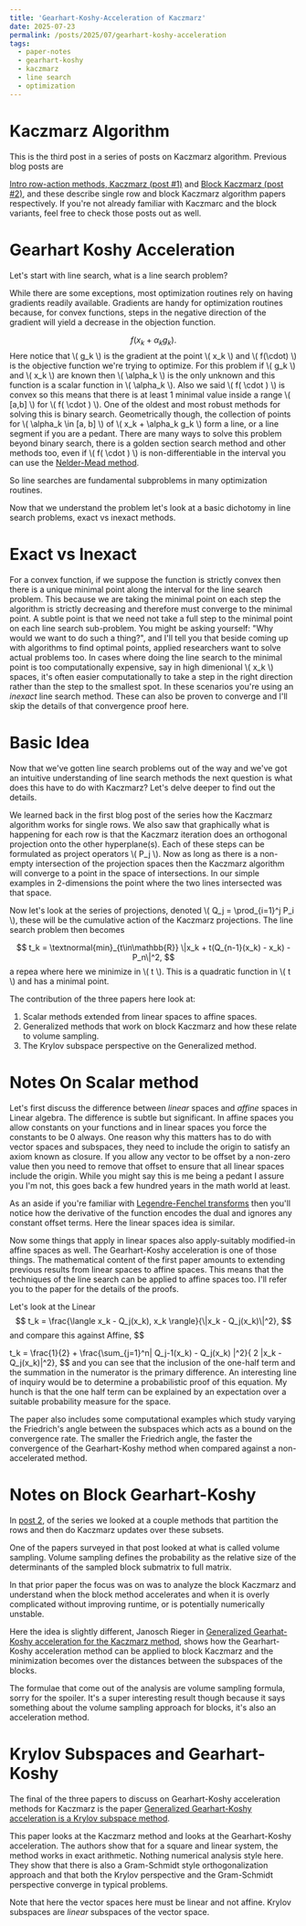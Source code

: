 ```yaml
---
title: 'Gearhart-Koshy-Acceleration of Kaczmarz'
date: 2025-07-23
permalink: /posts/2025/07/gearhart-koshy-acceleration
tags:
  - paper-notes
  - gearhart-koshy
  - kaczmarz
  - line search
  - optimization
---
```


# Kaczmarz Algorithm

This is the third post in a series of posts on Kaczmarz algorithm.
Previous blog posts are

<a href="https://rlucas7.github.io/posts/2025/07/Kaczmarz-row-actions" aria-label="Click here to read the first post, focusing on kaczmarz">Intro row-action methods, Kaczmarz (post #1)</a>
and
<a href="https://rlucas7.github.io/posts/2025/07/block-kaczmarz" aria-label="Click here to read the second post, focusing on block kaczmarz">Block Kaczmarz (post #2)</a>,
and these describe single row and block Kaczmarz algorithm papers respectively.
If you're not already familiar with Kaczmarc and the block variants, feel free to check those posts out as well.

# Gearhart Koshy Acceleration

Let's start with line search, what is a line search problem?

While there are some exceptions, most optimization routines rely on having gradients readily available.
Gradients are handy for optimization routines because, for convex functions, steps in the negative direction of the gradient
will yield a decrease in the objection function.

$$
f(x_k + \alpha_k g_k).
$$
Here notice that \\( g_k \\) is the gradient at the point \\( x_k \\) and \\( f(\cdot) \\) is the objective function we're trying
to optimize. For this problem if \\( g_k \\) and \\( x_k \\) are known then \\( \alpha_k \\) is the only unknown and this function
is a scalar function in \\( \alpha_k \\). Also we said \\( f( \cdot ) \\) is convex so this means that there is at least 1 minimal
value inside a range \\( [a,b] \\) for \\( f( \cdot ) \\). One of the oldest and most robust methods for solving this is binary search.
Geometrically though, the collection of points for \\( \alpha_k \in [a, b] \\)  of \\( x_k + \alpha_k g_k \\) form a line, or a line segment
if you are a pedant. There are many ways to solve this problem beyond binary search, there is a golden section search method and
other methods too, even if \\( f( \cdot ) \\) is non-differentiable in the interval you can use the
<a href="https://en.wikipedia.org/wiki/Nelder%E2%80%93Mead_method" aria-label="Click through to read the wikipedia page for the Nelder-Mead method">Nelder-Mead method</a>.

So line searches are fundamental subproblems in many optimization routines.

Now that we understand the problem let's look at a basic dichotomy in line search problems, exact vs inexact methods.

# Exact vs Inexact

For a convex function, if we suppose the function is strictly convex then there is a unique minimal point along the interval for the line search problem.
This because we are taking the minimal point on each step the algorithm is strictly decreasing and therefore must converge to the minimal point.
A subtle point is that we need not take a full step to the minimal point on each line search sub-problem.
You might be asking yourself:
"Why would we want to do such a thing?", and I'll tell you that beside coming up with algorithms to find optimal points, applied researchers want to solve actual problems too.
In cases where doing the line search to the minimal point is too computationally expensive, say in high dimenional \\( x_k \\) spaces, it's often easier computationally to
take a step in the right direction rather than the step to the smallest spot. In these scenarios you're using an *inexact* line search method.
These can also be proven to converge and I'll skip the details of that convergence proof here.

# Basic Idea

Now that we've gotten line search problems out of the way and we've got an intuitive understanding of line search methods the next question is what does this
have to do with Kaczmarz? Let's delve deeper to find out the details.

We learned back in the first blog post of the series how the Kaczmarz algorithm works for single rows.
We also saw that graphically what is happening for each row is that the Kaczmarz iteration does an orthogonal projection onto the other hyperplane(s).
Each of these steps can be formulated as project operators \\( P_j \\).
Now as long as there is a non-empty intersection of the projection spaces then the Kaczmarz algorithm will converge to a point in the space of intersections.
In our simple examples in 2-dimensions the point where the two lines intersected was that space.

Now let's look at the series of projections, denoted \\( Q_j = \prod_{i=1}^j P_i \\), these will be the cumulative action of the Kaczmarz projections.
The line search problem then becomes

$$
t_k = \textnormal{min}_{t\in\mathbb{R}} \|x_k + t(Q_{n-1}(x_k) - x_k) - P_n\|^2,
$$a repea
where here we minimize in \\( t \\). This is a quadratic function in \\( t \\) and has a minimal point.

The contribution of the three papers here look at:

1. Scalar methods extended from linear spaces to affine spaces.
2. Generalized methods that work on block Kaczmarz and how these relate to volume sampling.
3. The Krylov subspace perspective on the Generalized method.

# Notes On Scalar method

Let's first discuss the difference between *linear* spaces and *affine* spaces in Linear algebra.
The difference is subtle but significant. In affine spaces you allow constants on your functions and in linear spaces you force the constants to be 0 always.
One reason why this matters has to do with vector spaces and subspaces, they need to include the origin to satisfy an axiom known as closure.
If you allow any vector to be offset by a non-zero value then you need to remove that offset to ensure that all linear spaces include the origin.
While you might say this is me being a pedant I assure you I'm not, this goes back a few hundred years in the math world at least.

As an aside if you're familiar with
<a href="https://en.wikipedia.org/wiki/Legendre_transformation#Geometric_interpretation" aria-label="Click here to read the geometric interpretation of Legendre-Fenchel transform on wikipedia">Legendre-Fenchel transforms</a>
then you'll notice how the derivative of the function encodes the dual and ignores any constant offset terms. Here the linear spaces idea is similar.

Now some things that apply in linear spaces also apply-suitably modified-in affine spaces as well. The Gearhart-Koshy acceleration is one of those things.
The mathematical content of the first paper <a href="" aria-label=""></a> amounts to extending previous results from linear spaces to affine spaces.
This means that the techniques of the line search can be applied to affine spaces too. I'll refer you to the paper for the details of the proofs.

Let's look at the Linear
$$
t_k = \frac{\langle x_k - Q_j(x_k), x_k \rangle}{\|x_k - Q_j(x_k)\|^2},
$$
and compare this against Affine,
$$

t_k = \frac{1}{2} + \frac{\sum_{j=1}^n\| Q_j-1(x_k) - Q_j(x_k) \|^2}{ 2 \|x_k - Q_j(x_k)\|^2},
$$
and you can see that the inclusion of the one-half term and the summation in the numerator is the primary difference.
An interesting line of inquiry would be to determine a probabilistic proof of this equation.
My hunch is that the one half term can be explained by an expectation over a suitable probability measure for the space.

The paper also includes some computational examples which study varying the Friedrich's angle between the subspaces which acts as a bound on the convergence rate.
The smaller the Friedrich angle, the faster the convergence of the Gearhart-Koshy method when compared against a non-accelerated method.

# Notes on Block Gearhart-Koshy

In
<a href="https://rlucas7.github.io/posts/2025/07/block-kaczmarz" aria-label="Click here to read the second post, focusing on block kaczmarz">post 2</a>,
of the series we looked at a couple methods that partition the rows and then do Kaczmarz updates over these subsets.

One of the papers surveyed in that post looked at what is called volume sampling.
Volume sampling defines the probability as the relative size of the determinants of the sampled block submatrix to full matrix.

In that prior paper the focus was on was to analyze the block Kaczmarz and understand when the block method accelerates and when it is overly
complicated without improving runtime, or is potentially numerically unstable.

Here the idea is slightly different, Janosch Rieger in
<a href="https://arxiv.org/abs/2201.10118" aria-label="Click to read the abstract on the arxiv page for the preprint">Generalized Gearhat-Koshy acceleration for the Kaczmarz method</a>, shows how the Gearhart-Koshy acceleration method can be applied to block Kaczmarz and the minimization becomes over the distances between the subspaces of the blocks.

The formulae that come out of the analysis are volume sampling formula, sorry for the spoiler. It's a super interesting result though because
it says something about the volume sampling approach for blocks, it's also an acceleration method.

# Krylov Subspaces and Gearhart-Koshy

The final of the three papers to discuss on Gearhart-Koshy acceleration methods for Kaczmarz is the paper
<a href="https://arxiv.org/abs/2311.18305" aria-label="Click here to navigate to the arxiv landing page for the Gearhart-Koshy Krylov subspace method preprint">Generalized Gearhart-Koshy acceleration is a Krylov subspace method</a>.

This paper looks at the Kaczmarz method and looks at the Gearhart-Koshy acceleration. The authors show that for a square and linear system, the method works in exact arithmetic. Nothing numerical analysis style here. They show that there is also a Gram-Schmidt style orthogonalization approach and that both the Krylov perspective and the Gram-Schmidt perspective converge in typical problems.

Note that here the vector spaces here must be linear and not affine. Krylov subspaces are *linear* subspaces of the vector space.
